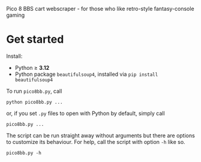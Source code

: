 Pico 8 BBS cart webscraper - for those who like retro-style fantasy-console gaming

# Get started
Install:
<ul>
  <li>Python ≥ <b>3.12</b>
  <li>Python package <code>beautifulsoup4</code>, installed via <code>pip install beautifulsoup4</code></li>
</ul>

To run <code>pico8bb.py</code>, call

```
python pico8bb.py ...
```

or, if you set <code>.py</code> files to open with Python by default, simply call

```
pico8bb.py ...
```

The script can be run straight away without arguments but there are options to customize its behaviour. For help, call the script with option <code>-h</code> like so.

```
pico8bb.py -h
```

